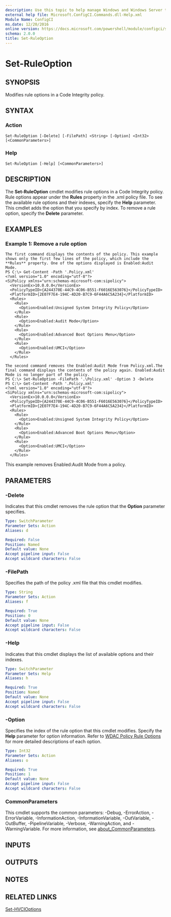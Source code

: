 ```yaml
---
description: Use this topic to help manage Windows and Windows Server technologies with Windows PowerShell.
external help file: Microsoft.ConfigCI.Commands.dll-Help.xml
Module Name: ConfigCI
ms.date: 12/20/2016
online version: https://docs.microsoft.com/powershell/module/configci/set-ruleoption?view=windowsserver2019-ps&wt.mc_id=ps-gethelp
schema: 2.0.0
title: Set-RuleOption
---
```


# Set-RuleOption

## SYNOPSIS
Modifies rule options in a Code Integrity policy.

## SYNTAX

### Action
```
Set-RuleOption [-Delete] [-FilePath] <String> [-Option] <Int32> [<CommonParameters>]
```

### Help
```
Set-RuleOption [-Help] [<CommonParameters>]
```

## DESCRIPTION
The **Set-RuleOption** cmdlet modifies rule options in a Code Integrity policy.
Rule options appear under the **Rules** property in the .xml policy file.
To see the available rule options and their indexes, specify the **Help** parameter.
This cmdlet adds the option that you specify by index.
To remove a rule option, specify the **Delete** parameter.

## EXAMPLES

### Example 1: Remove a rule option
```
The first command displays the contents of the policy. This example shows only the first few lines of the policy, which include the **Rules** property. One of the options displayed is Enabled:Audit Mode.
PS C:\> Get-Content -Path '.Policy.xml'
<?xml version="1.0" encoding="utf-8"?>
<SiPolicy xmlns="urn:schemas-microsoft-com:sipolicy">
  <VersionEx>10.0.0.0</VersionEx>
  <PolicyTypeID>{A244370E-44C9-4C06-B551-F6016E563076}</PolicyTypeID>
  <PlatformID>{2E07F7E4-194C-4D20-B7C9-6F44A6C5A234}</PlatformID>
  <Rules>
    <Rule>
      <Option>Enabled:Unsigned System Integrity Policy</Option>
    </Rule>
    <Rule>
      <Option>Enabled:Audit Mode</Option>
    </Rule>
    <Rule>
      <Option>Enabled:Advanced Boot Options Menu</Option>
    </Rule>
    <Rule>
      <Option>Enabled:UMCI</Option>
    </Rule>
  </Rules>

The second command removes the Enabled:Audit Mode from Policy.xml.The final command displays the contents of the policy again. Enabled:Audit Mode is no longer part of the policy.
PS C:\> Set-RuleOption -FilePath '.\Policy.xml' -Option 3 -Delete 
PS C:\> Get-Content -Path '.Policy.xml'
<?xml version="1.0" encoding="utf-8"?>
<SiPolicy xmlns="urn:schemas-microsoft-com:sipolicy">
  <VersionEx>10.0.0.0</VersionEx>
  <PolicyTypeID>{A244370E-44C9-4C06-B551-F6016E563076}</PolicyTypeID>
  <PlatformID>{2E07F7E4-194C-4D20-B7C9-6F44A6C5A234}</PlatformID>
  <Rules>
    <Rule>
      <Option>Enabled:Unsigned System Integrity Policy</Option>
    </Rule>
    <Rule>
      <Option>Enabled:Advanced Boot Options Menu</Option>
    </Rule>
    <Rule>
      <Option>Enabled:UMCI</Option>
    </Rule>
  </Rules>
```

This example removes Enabled:Audit Mode from a policy.

## PARAMETERS

### -Delete
Indicates that this cmdlet removes the rule option that the **Option** parameter specifies.

```yaml
Type: SwitchParameter
Parameter Sets: Action
Aliases: d

Required: False
Position: Named
Default value: None
Accept pipeline input: False
Accept wildcard characters: False
```

### -FilePath
Specifies the path of the policy .xml file that this cmdlet modifies.

```yaml
Type: String
Parameter Sets: Action
Aliases: f

Required: True
Position: 0
Default value: None
Accept pipeline input: False
Accept wildcard characters: False
```

### -Help
Indicates that this cmdlet displays the list of available options and their indexes.

```yaml
Type: SwitchParameter
Parameter Sets: Help
Aliases: h

Required: True
Position: Named
Default value: None
Accept pipeline input: False
Accept wildcard characters: False
```

### -Option
Specifies the index of the rule option that this cmdlet modifies. 
Specify the **Help** parameter for option information. Refer to [WDAC Policy Rule Options](/windows/security/threat-protection/windows-defender-application-control/select-types-of-rules-to-create#windows-defender-application-control-policy-rules) for more detailed descriptions of each option.

```yaml
Type: Int32
Parameter Sets: Action
Aliases: o

Required: True
Position: 1
Default value: None
Accept pipeline input: False
Accept wildcard characters: False
```

### CommonParameters
This cmdlet supports the common parameters: -Debug, -ErrorAction, -ErrorVariable, -InformationAction, -InformationVariable, -OutVariable, -OutBuffer, -PipelineVariable, -Verbose, -WarningAction, and -WarningVariable. For more information, see [about_CommonParameters](https://go.microsoft.com/fwlink/?LinkID=113216).

## INPUTS

## OUTPUTS

## NOTES

## RELATED LINKS

[Set-HVCIOptions](./Set-HVCIOptions.md)
